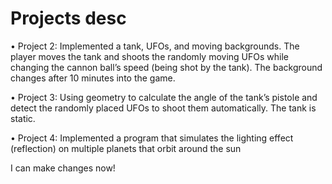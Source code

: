 # Projects desc
• Project 2: Implemented a tank, UFOs, and moving backgrounds. The player moves the tank and shoots the randomly
moving UFOs while changing the cannon ball’s speed (being shot by the tank). The background changes after 10
minutes into the game.

• Project 3: Using geometry to calculate the angle of the tank’s pistole and detect the randomly placed UFOs to shoot
them automatically. The tank is static.

• Project 4: Implemented a program that simulates the lighting effect (reflection) on multiple planets that orbit around
the sun

I can make changes now!
